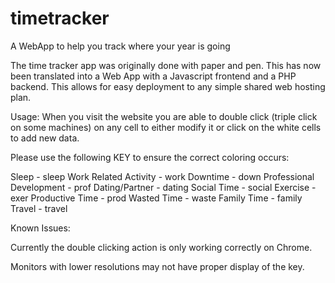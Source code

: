 # timetracker
A WebApp to help you track where your year is going

The time tracker app was originally done with paper and pen. This has now been translated into a Web App with a Javascript frontend and a PHP backend. This allows for easy deployment to any simple shared web hosting plan. 

Usage: When you visit the website you are able to double click (triple click on some machines) on any cell to either modify it or click on the white cells to add new data. 

Please use the following KEY to ensure the correct coloring occurs: 

Sleep - sleep
Work Related Activity - work
Downtime - down
Professional Development - prof
Dating/Partner - dating
Social Time - social
Exercise - exer
Productive Time - prod
Wasted Time - waste
Family Time - family
Travel - travel

Known Issues: 

Currently the double clicking action is only working correctly on Chrome.

Monitors with lower resolutions may not have proper display of the key. 